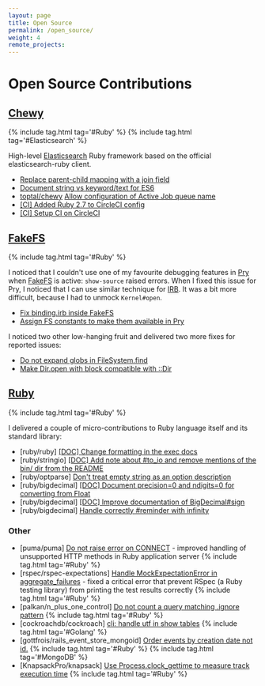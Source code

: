 ```yaml
---
layout: page
title: Open Source
permalink: /open_source/
weight: 4
remote_projects:
---
```

# Open Source Contributions

## [Chewy](https://github.com/toptal/chewy/)

{% include tag.html tag='#Ruby' %} {% include tag.html tag='#Elasticsearch' %}

High-level [Elasticsearch](https://www.elastic.co/elasticsearch/) Ruby framework based on the official elasticsearch-ruby client.

* [Replace parent-child mapping with a join field](https://github.com/toptal/chewy/pull/760)
* [Document string vs keyword/text for ES6](https://github.com/toptal/chewy/pull/741)
* [toptal/chewy](https://github.com/toptal/chewy) [Allow configuration of Active Job queue name](https://github.com/toptal/chewy/pull/707)
* [[CI] Added Ruby 2.7 to CircleCI config](https://github.com/toptal/chewy/pull/718)
* [[CI] Setup CI on CircleCI](https://github.com/toptal/chewy/pull/711)

## [FakeFS](https://github.com/fakefs/fakefs)
{% include tag.html tag='#Ruby' %}

I noticed that I couldn't use one of my favourite debugging features in [Pry](https://github.com/pry/pry) when [FakeFS](https://github.com/fakefs/fakefs) is active: `show-source` raised errors.
When I fixed this issue for Pry, I noticed that I can use similar technique for [IRB](https://github.com/ruby/irb). It was a bit more difficult, because I had to unmock `Kernel#open`.
* [Fix binding.irb inside FakeFS](https://github.com/fakefs/fakefs/pull/488)
* [Assign FS constants to make them available in Pry](https://github.com/fakefs/fakefs/pull/485)

I noticed two other low-hanging fruit and delivered two more fixes for reported issues:
* [Do not expand globs in FileSystem.find](https://github.com/fakefs/fakefs/pull/487)
* [Make Dir.open with block compatible with ::Dir](https://github.com/fakefs/fakefs/pull/486)

## [Ruby](https://www.ruby-lang.org/)
{% include tag.html tag='#Ruby' %}

I delivered a couple of micro-contributions to Ruby language itself and its standard library:

* [ruby/ruby] [[DOC] Change formatting in the exec docs](https://github.com/ruby/ruby/pull/6762)
* [ruby/stringio] [[DOC] Add note about #to_io and remove mentions of the bin/ dir from the README](https://github.com/ruby/stringio/pull/39)
* [ruby/optparse] [Don't treat empty string as an option description](https://github.com/ruby/optparse/pull/40)
* [ruby/bigdecimal] [[DOC] Document precision=0 and ndigits=0 for converting from Float](https://github.com/ruby/bigdecimal/pull/235)
* [ruby/bigdecimal] [[DOC] Improve documentation of BigDecimal#sign](https://github.com/ruby/bigdecimal/pull/234)
* [ruby/bigdecimal] [Handle correctly #reminder with infinity](https://github.com/ruby/bigdecimal/pull/243)

### Other

* [puma/puma] [Do not raise error on CONNECT](https://github.com/puma/puma/pull/2932) - improved handling of unsupported HTTP methods in Ruby application server {% include tag.html tag='#Ruby' %}
* [rspec/rspec-expectations] [Handle MockExpectationError in aggregate_failures](https://github.com/rspec/rspec-expectations/pull/1392) - fixed a critical error that prevent RSpec (a Ruby testing library) from printing the test results correctly {% include tag.html tag='#Ruby' %}
* [palkan/n_plus_one_control] [Do not count a query matching .ignore pattern](https://github.com/palkan/n_plus_one_control/pull/47) {% include tag.html tag='#Ruby' %}
* [cockroachdb/cockroach] [cli: handle utf in show tables](https://github.com/cockroachdb/cockroach/pull/56630) {% include tag.html tag='#Golang' %}
* [gottfrois/rails_event_store_mongoid] [Order events by creation date not id.](https://github.com/gottfrois/rails_event_store_mongoid/pull/2) {% include tag.html tag='#Ruby' %} {% include tag.html tag='#MongoDB' %}
* [KnapsackPro/knapsack] [Use Process.clock_gettime to measure track execution time](https://github.com/KnapsackPro/knapsack/pull/100) {% include tag.html tag='#Ruby' %}
